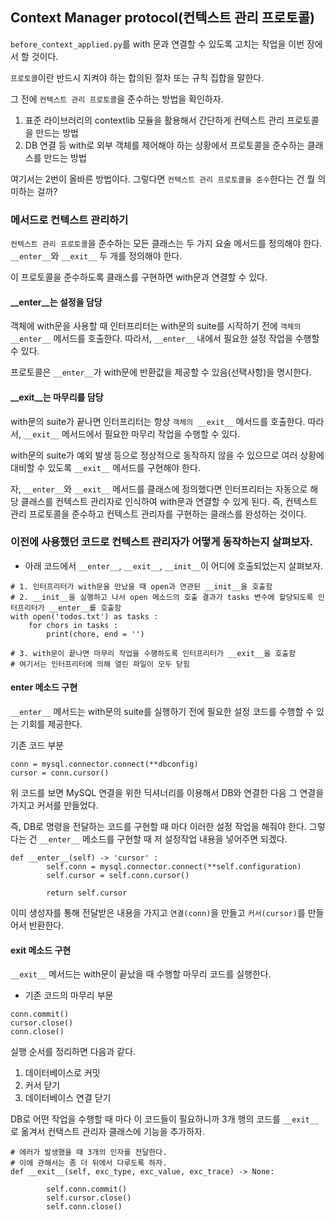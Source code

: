 ## Context Manager protocol(컨텍스트 관리 프로토콜)

`before_context_applied.py`를 with 문과 연결할 수 있도록 고치는 작업을 이번 장에서 할 것이다. 

`프로토콜`이란 반드시 지켜야 하는 합의된 절차 또는 규칙 집합을 말한다. 

그 전에 `컨텍스트 관리 프로토콜`을 준수하는 방법을 확인하자. 

1. 표준 라이브러리의 contextlib 모듈을 활용해서 간단하게 컨텍스트 관리 프로토콜을 만드는 방법
2. DB 연결 등 with로 외부 객체를 제어해야 하는 상황에서 프로토콜을 준수하는 클래스를 만드는 방법

여기서는 2번이 올바른 방법이다. 그렇다면 `컨텍스트 관리 프로토콜을 준수`한다는 건 뭘 의미하는 걸까? 

### 메서드로 컨텍스트 관리하기 

`컨텍스트 관리 프로토콜`을 준수하는 모든 클래스는 두 가지 요술 메서드를 정의해야 한다.
`__enter__`와 `__exit__` 두 개를 정의해야 한다. 

이 프로토콜을 준수하도록 클래스를 구현하면 with문과 연결할 수 있다. 

#### __enter__는 설정을 담당 

객체에 with문을 사용할 때 인터프리터는 with문의 suite를 시작하기 전에 `객체의 __enter__` 메서드를 호출한다. 
따라서, `__enter__` 내에서 필요한 설정 작업을 수행할 수 있다. 

프로토콜은 `__enter__`가 with문에 반환값을 제공할 수 있음(선택사항)을 명시한다. 

#### __exit__는 마무리를 담당 

with문의 suite가 끝나면 인터프리터는 항상 `객체의 __exit__` 메서드를 호출한다. 
따라서, `__exit__` 메서드에서 필요한 마무리 작업을 수행할 수 있다. 

with문의 suite가 예외 발생 등으로 정상적으로 동작하지 않을 수 있으므로 여러 상황에 대비할 수 있도록 `__exit__` 메서드를 구현해야 한다. 

자, `__enter__`와 `__exit__` 메서드를 클래스에 정의했다면 인터프리터는 자동으로 해당 클래스를 컨텍스트 관리자로 인식하여 with문과 연결할 수 있게 된다. 즉, 컨텍스트 관리 프로토콜을 준수하고 컨텍스트 관리자를 구현하는 클래스를 완성하는 것이다. 

### 이전에 사용했던 코드로 컨텍스트 관리자가 어떻게 동작하는지 살펴보자.

- 아래 코드에서 `__enter__`, `__exit__`, `__init__`이 어디에 호출되었는지 살펴보자.

```
# 1. 인터프리터가 with문을 만났을 때 open과 연관된 __init__을 호출함 
# 2. __init__을 실행하고 나서 open 메소드의 호출 결과가 tasks 변수에 할당되도록 인터프리터가 __enter__를 호출함 
with open('todos.txt') as tasks : 
    for chors in tasks : 
        print(chore, end = '')

# 3. with문이 끝나면 마무리 작업을 수행하도록 인터프리터가 __exit__을 호출함 
# 여기서는 인터프리터에 의해 열린 파일이 모두 닫힘 
```

#### __enter__ 메소드 구현 
`__enter__` 메서드는 with문의 suite를 실행하기 전에 필요한 설정 코드를 수행할 수 있는 기회를 제공한다. 

기존 코드 부분 
```
conn = mysql.connector.connect(**dbconfig)
cursor = conn.cursor() 
```

위 코드를 보면 MySQL 연결을 위한 딕셔너리를 이용해서 DB와 연결한 다음 
그 연결을 가지고 커서를 만들었다. 

즉, DB로 명령을 전달하는 코드를 구현할 때 마다 이러한 설정 작업을 해줘야 한다. 
그렇다는 건 `__enter__` 메소드를 구현할 때 저 설정작업 내용을 넣어주면 되겠다.

```
def __enter__(self) -> 'cursor' : 
        self.conn = mysql.connector.connect(**self.configuration)
        self.cursor = self.conn.cursor()
        
        return self.cursor
```

이미 생성자를 통해 전달받은 내용을 가지고 `연결(conn)`을 만들고 `커서(cursor)`를 만들어서 반환한다. 

#### __exit__ 메소드 구현 

`__exit__` 메서드는 with문이 끝났을 때 수행할 마무리 코드를 실행한다. 

- 기존 코드의 마무리 부문 
```
conn.commit()
cursor.close()
conn.close()
```

실행 순서를 정리하면 다음과 같다. 
1. 데이터베이스로 커밋
2. 커서 닫기
3. 데이터베이스 연결 닫기

DB로 어떤 작업을 수행할 때 마다 이 코드들이 필요하니까 3개 행의 코드를 `__exit__`로 옮겨서 컨택스트 관리자 클래스에 기능을 추가하자.

```
# 에러가 발생했을 때 3개의 인자를 전달한다.
# 이에 관해서는 좀 더 뒤에서 다루도록 하자. 
def __exit__(self, exc_type, exc_value, exc_trace) -> None: 
        
        self.conn.commit()
        self.cursor.close()
        self.conn.close()
```